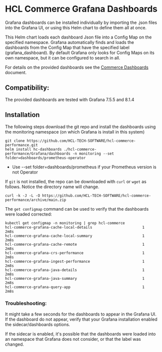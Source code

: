 # HCL Commerce Grafana Dashboards

Grafana dashboards can be installed individually by importing the .json files into the Grafana UI,
or using this Helm chart to define them all at once. 

This Helm chart loads each dashboard Json file into a Config Map on the specified namespace. 
Grafana automatically finds and loads the dashboards from the Config Map that have the
specified label (grafana_dashboard). By default Grafana only looks for Config Maps on its
own namespace, but it can be configured to search in all. 

For details on the provided dashboards see the [Commerce Dashboards](CommerceDashboards.md) document.

## Compatibility:

The provided dashboards are tested with Grafana 7.5.5 and 8.1.4

## Installation

The following steps download the git repo and install the dashboards using the monitoring 
namespace (on which Grafana is install in this system)

```
git clone https://github.com/HCL-TECH-SOFTWARE/hcl-commerce-performance.git
helm install hc-dashboards ./hcl-commerce-performance/Grafana/dashboards -n monitoring --set folder=dashboards/prometheus-operator
```

* Use --set folder=dashboards/prometheus if your Prometheus version is not Operator

If `git` is not installed, the repo can be downloaded with `curl` or `wget` as follows. Notice the
directory name will change.

```
curl -k -J -L -O https://github.com/HCL-TECH-SOFTWARE/hcl-commerce-performance/archive/main.zip 
```

The `get configmap` command can be used to verify that the dashboards were loaded 
corrected:

```
kubectl get configmap -n monitoring | grep hcl-commerce
hcl-commerce-grafana-cache-local-details                       1      2m8s
hcl-commerce-grafana-cache-local-summary                       1      2m8s
hcl-commerce-grafana-cache-remote                              1      2m8s
hcl-commerce-grafana-crs-performance                           1      2m8s
hcl-commerce-grafana-ingest-performance                        1      2m8s
hcl-commerce-grafana-java-details                              1      2m8s
hcl-commerce-grafana-java-summary                              1      2m8s
hcl-commerce-grafana-query-app                                 1      2m8s
```

### Troubleshooting:

It might take a few seconds for the dashboards to appear in the Grafana UI. 
If the dashboard do not appear, verify that your Grafana installation enabled
the sidecar/dashboards options.

If the sidecar is enabled, it's possible that the dashboards were loaded into
an namespace that Grafana does not consider, or that the label was changed.


